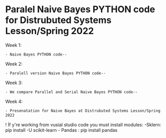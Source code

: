 # Paralel Naive Bayes PYTHON code for Distrubuted Systems Lesson/Spring 2022

Week 1: 

    - Naive Bayes PYTHON code-- 

Week 2: 

    - Paralell version Naive Bayes PYTHON code-- 

Week 3: 

    - We compare Parallel and Serial Naive Bayes PYTHON code-- 

Week 4: 

    - Presenatation for Naive Bayes at Distrubuted Systems Lesson/Spring 2022

! İf y're working from vusial studio code you must install modules:
    -Sklern: pip install -U scikit-learn
    - Pandas : pip install pandas

